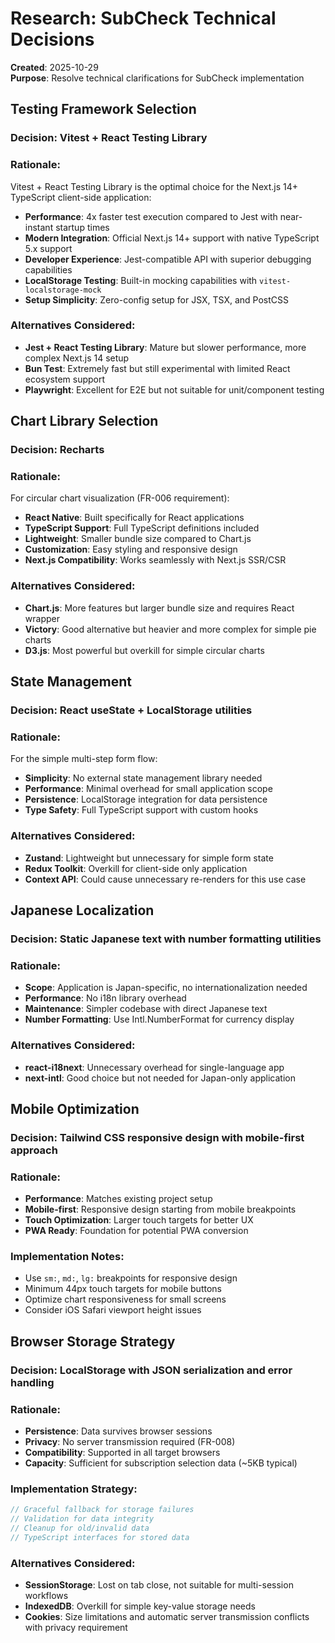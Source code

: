 # Research: SubCheck Technical Decisions

**Created**: 2025-10-29  
**Purpose**: Resolve technical clarifications for SubCheck implementation

## Testing Framework Selection

### Decision: Vitest + React Testing Library

### Rationale: 
Vitest + React Testing Library is the optimal choice for the Next.js 14+ TypeScript client-side application:

- **Performance**: 4x faster test execution compared to Jest with near-instant startup times
- **Modern Integration**: Official Next.js 14+ support with native TypeScript 5.x support
- **Developer Experience**: Jest-compatible API with superior debugging capabilities
- **LocalStorage Testing**: Built-in mocking capabilities with `vitest-localstorage-mock`
- **Setup Simplicity**: Zero-config setup for JSX, TSX, and PostCSS

### Alternatives Considered:
- **Jest + React Testing Library**: Mature but slower performance, more complex Next.js 14 setup
- **Bun Test**: Extremely fast but still experimental with limited React ecosystem support
- **Playwright**: Excellent for E2E but not suitable for unit/component testing

## Chart Library Selection

### Decision: Recharts

### Rationale:
For circular chart visualization (FR-006 requirement):

- **React Native**: Built specifically for React applications
- **TypeScript Support**: Full TypeScript definitions included
- **Lightweight**: Smaller bundle size compared to Chart.js
- **Customization**: Easy styling and responsive design
- **Next.js Compatibility**: Works seamlessly with Next.js SSR/CSR

### Alternatives Considered:
- **Chart.js**: More features but larger bundle size and requires React wrapper
- **Victory**: Good alternative but heavier and more complex for simple pie charts
- **D3.js**: Most powerful but overkill for simple circular charts

## State Management

### Decision: React useState + LocalStorage utilities

### Rationale:
For the simple multi-step form flow:

- **Simplicity**: No external state management library needed
- **Performance**: Minimal overhead for small application scope
- **Persistence**: LocalStorage integration for data persistence
- **Type Safety**: Full TypeScript support with custom hooks

### Alternatives Considered:
- **Zustand**: Lightweight but unnecessary for simple form state
- **Redux Toolkit**: Overkill for client-side only application
- **Context API**: Could cause unnecessary re-renders for this use case

## Japanese Localization

### Decision: Static Japanese text with number formatting utilities

### Rationale:
- **Scope**: Application is Japan-specific, no internationalization needed
- **Performance**: No i18n library overhead
- **Maintenance**: Simpler codebase with direct Japanese text
- **Number Formatting**: Use Intl.NumberFormat for currency display

### Alternatives Considered:
- **react-i18next**: Unnecessary overhead for single-language app
- **next-intl**: Good choice but not needed for Japan-only application

## Mobile Optimization

### Decision: Tailwind CSS responsive design with mobile-first approach

### Rationale:
- **Performance**: Matches existing project setup
- **Mobile-first**: Responsive design starting from mobile breakpoints
- **Touch Optimization**: Larger touch targets for better UX
- **PWA Ready**: Foundation for potential PWA conversion

### Implementation Notes:
- Use `sm:`, `md:`, `lg:` breakpoints for responsive design
- Minimum 44px touch targets for mobile buttons
- Optimize chart responsiveness for small screens
- Consider iOS Safari viewport height issues

## Browser Storage Strategy

### Decision: LocalStorage with JSON serialization and error handling

### Rationale:
- **Persistence**: Data survives browser sessions
- **Privacy**: No server transmission required (FR-008)
- **Compatibility**: Supported in all target browsers
- **Capacity**: Sufficient for subscription selection data (~5KB typical)

### Implementation Strategy:
```typescript
// Graceful fallback for storage failures
// Validation for data integrity
// Cleanup for old/invalid data
// TypeScript interfaces for stored data
```

### Alternatives Considered:
- **SessionStorage**: Lost on tab close, not suitable for multi-session workflows
- **IndexedDB**: Overkill for simple key-value storage needs
- **Cookies**: Size limitations and automatic server transmission conflicts with privacy requirement